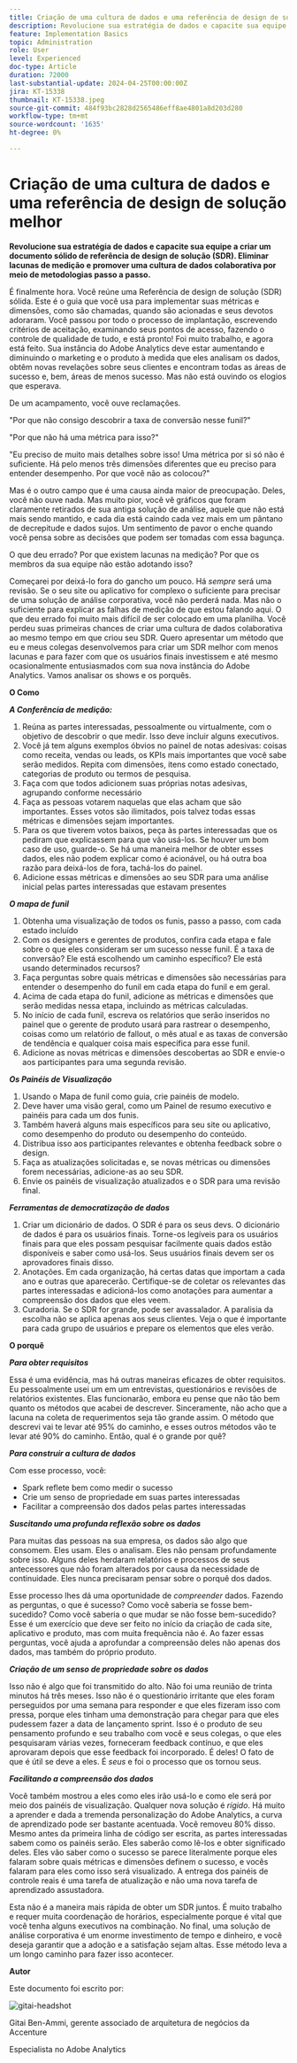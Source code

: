 ```yaml
---
title: Criação de uma cultura de dados e uma referência de design de solução melhor
description: Revolucione sua estratégia de dados e capacite sua equipe a criar um documento sólido de Referência de design de solução (SDR). Eliminar lacunas de medição e promover uma cultura de dados colaborativa por meio de metodologias passo a passo.
feature: Implementation Basics
topic: Administration
role: User
level: Experienced
doc-type: Article
duration: 72000
last-substantial-update: 2024-04-25T00:00:00Z
jira: KT-15338
thumbnail: KT-15338.jpeg
source-git-commit: 484f93bc2828d2565486eff8ae4801a8d203d280
workflow-type: tm+mt
source-wordcount: '1635'
ht-degree: 0%

---
```



# Criação de uma cultura de dados e uma referência de design de solução melhor

**Revolucione sua estratégia de dados e capacite sua equipe a criar um documento sólido de referência de design de solução (SDR). Eliminar lacunas de medição e promover uma cultura de dados colaborativa por meio de metodologias passo a passo.**

É finalmente hora. Você reúne uma Referência de design de solução (SDR) sólida. Este é o guia que você usa para implementar suas métricas e dimensões, como são chamadas, quando são acionadas e seus devotos adoraram. Você passou por todo o processo de implantação, escrevendo critérios de aceitação, examinando seus pontos de acesso, fazendo o controle de qualidade de tudo, e está pronto! Foi muito trabalho, e agora está feito. Sua instância do Adobe Analytics deve estar aumentando e diminuindo o marketing e o produto à medida que eles analisam os dados, obtêm novas revelações sobre seus clientes e encontram todas as áreas de sucesso e, bem, áreas de menos sucesso. Mas não está ouvindo os elogios que esperava.

De um acampamento, você ouve reclamações.

&quot;Por que não consigo descobrir a taxa de conversão nesse funil?&quot;

&quot;Por que não há uma métrica para isso?&quot;

&quot;Eu preciso de muito mais detalhes sobre isso! Uma métrica por si só não é suficiente. Há pelo menos três dimensões diferentes que eu preciso para entender desempenho. Por que você não as colocou?&quot;

Mas é o outro campo que é uma causa ainda maior de preocupação. Deles, você não ouve nada. Mas muito pior, você vê gráficos que foram claramente retirados de sua antiga solução de análise, aquele que não está mais sendo mantido, e cada dia está caindo cada vez mais em um pântano de decrepitude e dados sujos. Um sentimento de pavor o enche quando você pensa sobre as decisões que podem ser tomadas com essa bagunça.

O que deu errado? Por que existem lacunas na medição? Por que os membros da sua equipe não estão adotando isso?

Começarei por deixá-lo fora do gancho um pouco. Há *sempre* será uma revisão. Se o seu site ou aplicativo for complexo o suficiente para precisar de uma solução de análise corporativa, você não perderá nada. Mas não o suficiente para explicar as falhas de medição de que estou falando aqui. O que deu errado foi muito mais difícil de ser colocado em uma planilha. Você perdeu suas primeiras chances de criar uma cultura de dados colaborativa ao mesmo tempo em que criou seu SDR. Quero apresentar um método que eu e meus colegas desenvolvemos para criar um SDR melhor com menos lacunas e para fazer com que os usuários finais investissem e até mesmo ocasionalmente entusiasmados com sua nova instância do Adobe Analytics. Vamos analisar os shows e os porquês.

**O Como**

***A Conferência de medição:***

1. Reúna as partes interessadas, pessoalmente ou virtualmente, com o objetivo de descobrir o que medir. Isso deve incluir alguns executivos.
1. Você já tem alguns exemplos óbvios no painel de notas adesivas: coisas como receita, vendas ou leads, os KPIs mais importantes que você sabe serão medidos. Repita com dimensões, itens como estado conectado, categorias de produto ou termos de pesquisa.
1. Faça com que todos adicionem suas próprias notas adesivas, agrupando conforme necessário
1. Faça as pessoas votarem naquelas que elas acham que são importantes. Esses votos são ilimitados, pois talvez todas essas métricas e dimensões sejam importantes.
1. Para os que tiverem votos baixos, peça às partes interessadas que os pediram que explicassem para que vão usá-los. Se houver um bom caso de uso, guarde-o. Se há uma maneira melhor de obter esses dados, eles não podem explicar como é acionável, ou há outra boa razão para deixá-los de fora, tachá-los do painel.
1. Adicione essas métricas e dimensões ao seu SDR para uma análise inicial pelas partes interessadas que estavam presentes

***O mapa de funil***

1. Obtenha uma visualização de todos os funis, passo a passo, com cada estado incluído
1. Com os designers e gerentes de produtos, confira cada etapa e fale sobre o que eles consideram ser um sucesso nesse funil. É a taxa de conversão? Ele está escolhendo um caminho específico? Ele está usando determinados recursos?
1. Faça perguntas sobre quais métricas e dimensões são necessárias para entender o desempenho do funil em cada etapa do funil e em geral.
1. Acima de cada etapa do funil, adicione as métricas e dimensões que serão medidas nessa etapa, incluindo as métricas calculadas.
1. No início de cada funil, escreva os relatórios que serão inseridos no painel que o gerente de produto usará para rastrear o desempenho, coisas como um relatório de fallout, o mês atual e as taxas de conversão de tendência e qualquer coisa mais específica para esse funil.
1. Adicione as novas métricas e dimensões descobertas ao SDR e envie-o aos participantes para uma segunda revisão.

***Os Painéis de Visualização***

1. Usando o Mapa de funil como guia, crie painéis de modelo.
1. Deve haver uma visão geral, como um Painel de resumo executivo e painéis para cada um dos funis.
1. Também haverá alguns mais específicos para seu site ou aplicativo, como desempenho do produto ou desempenho do conteúdo.
1. Distribua isso aos participantes relevantes e obtenha feedback sobre o design.
1. Faça as atualizações solicitadas e, se novas métricas ou dimensões forem necessárias, adicione-as ao seu SDR.
1. Envie os painéis de visualização atualizados e o SDR para uma revisão final.

***Ferramentas de democratização de dados***

1. Criar um dicionário de dados. O SDR é para os seus devs. O dicionário de dados é para os usuários finais. Torne-os legíveis para os usuários finais para que eles possam pesquisar facilmente quais dados estão disponíveis e saber como usá-los. Seus usuários finais devem ser os aprovadores finais disso.
1. Anotações. Em cada organização, há certas datas que importam a cada ano e outras que aparecerão. Certifique-se de coletar os relevantes das partes interessadas e adicioná-los como anotações para aumentar a compreensão dos dados que eles veem.
1. Curadoria. Se o SDR for grande, pode ser avassalador. A paralisia da escolha não se aplica apenas aos seus clientes. Veja o que é importante para cada grupo de usuários e prepare os elementos que eles verão.

**O porquê**

***Para obter requisitos***

Essa é uma evidência, mas há outras maneiras eficazes de obter requisitos. Eu pessoalmente usei um em um entrevistas, questionários e revisões de relatórios existentes. Elas funcionarão, embora eu pense que não tão bem quanto os métodos que acabei de descrever. Sinceramente, não acho que a lacuna na coleta de requerimentos seja tão grande assim. O método que descrevi vai te levar até 95% do caminho, e esses outros métodos vão te levar até 90% do caminho. Então, qual é o grande por quê?

***Para construir a cultura de dados***

Com esse processo, você:

- Spark reflete bem como medir o sucesso
- Crie um senso de propriedade em suas partes interessadas
- Facilitar a compreensão dos dados pelas partes interessadas

***Suscitando uma profunda reflexão sobre os dados***

Para muitas das pessoas na sua empresa, os dados são algo que consomem. Eles usam. Eles o analisam. Eles não pensam profundamente sobre isso. Alguns deles herdaram relatórios e processos de seus antecessores que não foram alterados por causa da necessidade de continuidade. Eles nunca precisaram pensar sobre o porquê dos dados.

Esse processo lhes dá uma oportunidade de *compreender* dados. Fazendo as perguntas, o que é sucesso? Como você saberia se fosse bem-sucedido? Como você saberia o que mudar se não fosse bem-sucedido? Esse é um exercício que deve ser feito no início da criação de cada site, aplicativo e produto, mas com muita frequência não é. Ao fazer essas perguntas, você ajuda a aprofundar a compreensão deles não apenas dos dados, mas também do próprio produto.

***Criação de um senso de propriedade sobre os dados***

Isso não é algo que foi transmitido do alto. Não foi uma reunião de trinta minutos há três meses. Isso não é o questionário irritante que eles foram perseguidos por uma semana para responder e que eles fizeram isso com pressa, porque eles tinham uma demonstração para chegar para que eles pudessem fazer a data de lançamento sprint. Isso é o produto de seu pensamento profundo e seu trabalho com você e seus colegas, o que eles pesquisaram várias vezes, forneceram feedback contínuo, e que eles aprovaram depois que esse feedback foi incorporado. É deles! O fato de que é útil se deve a eles. É *seus* e foi o processo que os tornou seus.

***Facilitando a compreensão dos dados***

Você também mostrou a eles como eles irão usá-lo e como ele será por meio dos painéis de visualização. Qualquer nova solução é *rígido*. Há muito a aprender e dada a tremenda personalização do Adobe Analytics, a curva de aprendizado pode ser bastante acentuada. Você removeu 80% disso. Mesmo antes da primeira linha de código ser escrita, as partes interessadas sabem como os painéis serão. Eles saberão como lê-los e obter significado deles. Eles vão saber como o sucesso se parece literalmente porque eles falaram sobre quais métricas e dimensões definem o sucesso, e vocês falaram para eles como isso será visualizado. A entrega dos painéis de controle reais é uma tarefa de atualização e não uma nova tarefa de aprendizado assustadora.

Esta não é a maneira mais rápida de obter um SDR juntos. É muito trabalho e requer muita coordenação de horários, especialmente porque é vital que você tenha alguns executivos na combinação. No final, uma solução de análise corporativa é um enorme investimento de tempo e dinheiro, e você deseja garantir que a adoção e a satisfação sejam altas. Esse método leva a um longo caminho para fazer isso acontecer.

**Autor**

Este documento foi escrito por:

![gitai-headshot](assets/gitai-headshot.png)

Gitai Ben-Ammi, gerente associado de arquitetura de negócios da Accenture

Especialista no Adobe Analytics


